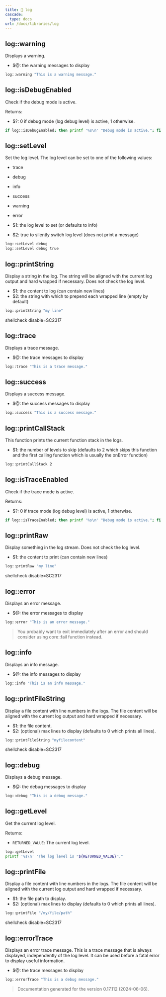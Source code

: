 ```yaml
---
title: 📂 log
cascade:
  type: docs
url: /docs/libraries/log
---
```


## log::warning

Displays a warning.

- $@: the warning messages to display

```bash
log::warning "This is a warning message."
```


## log::isDebugEnabled

Check if the debug mode is active.

Returns:

- $?: 0 if debug mode (log debug level) is active, 1 otherwise.

```bash
if log::isDebugEnabled; then printf '%s\n' "Debug mode is active."; fi
```


## log::setLevel

Set the log level. The log level can be set to one of the following values:

- trace
- debug
- info
- success
- warning
- error

- $1: the log level to set (or defaults to info)
- $2: true to silently switch log level (does not print a message)

```bash
log::setLevel debug
log::setLevel debug true
```


## log::printString

Display a string in the log.
The string will be aligned with the current log output and hard wrapped if necessary.
Does not check the log level.

- $1: the content to log (can contain new lines)
- $2: the string with which to prepend each wrapped line (empty by default)

```bash
log::printString "my line"
```
shellcheck disable=SC2317


## log::trace

Displays a trace message.

- $@: the trace messages to display

```bash
log::trace "This is a trace message."
```


## log::success

Displays a success message.

- $@: the success messages to display

```bash
log::success "This is a success message."
```


## log::printCallStack

This function prints the current function stack in the logs.

- $1: the number of levels to skip (defaults to 2 which skips this function
      and the first calling function which is usually the onError function)

```bash
log::printCallStack 2
```


## log::isTraceEnabled

Check if the trace mode is active.

Returns:

- $?: 0 if trace mode (log debug level) is active, 1 otherwise.

```bash
if log::isTraceEnabled; then printf '%s\n' "Debug mode is active."; fi
```


## log::printRaw

Display something in the log stream.
Does not check the log level.

- $1: the content to print (can contain new lines)

```bash
log::printRaw "my line"
```
shellcheck disable=SC2317


## log::error

Displays an error message.

- $@: the error messages to display

```bash
log::error "This is an error message."
```

> You probably want to exit immediately after an error and should consider using core::fail function instead.


## log::info

Displays an info message.

- $@: the info messages to display

```bash
log::info "This is an info message."
```


## log::printFileString

Display a file content with line numbers in the logs.
The file content will be aligned with the current log output and hard wrapped if necessary.

- $1: the file content.
- $2: (optional) max lines to display (defaults to 0 which prints all lines).

```bash
log::printFileString "myfilecontent"
```
shellcheck disable=SC2317


## log::debug

Displays a debug message.

- $@: the debug messages to display

```bash
log::debug "This is a debug message."
```


## log::getLevel

Get the current log level.

Returns:

- `RETURNED_VALUE`: The current log level.

```bash
log::getLevel
printf '%s\n' "The log level is ⌜${RETURNED_VALUE}⌝."
```


## log::printFile

Display a file content with line numbers in the logs.
The file content will be aligned with the current log output and hard wrapped if necessary.

- $1: the file path to display.
- $2: (optional) max lines to display (defaults to 0 which prints all lines).

```bash
log::printFile "/my/file/path"
```
shellcheck disable=SC2317


## log::errorTrace

Displays an error trace message.
This is a trace message that is always displayed, independently of the log level.
It can be used before a fatal error to display useful information.

- $@: the trace messages to display

```bash
log::errorTrace "This is a debug message."
```




> Documentation generated for the version 0.17.112 (2024-06-06).
